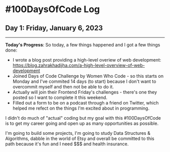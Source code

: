 # #100DaysOfCode Log

## Day 1: Friday, January 6, 2023

<hr>

**Today's Progress**:
So today, a few things happened and I got a few things done:

- I wrote a blog post providing a high-level overiew of web development: https://blog.zahrakhadijha.com/a-high-level-overview-of-web-development
- Joined Days of Code Challenge by Women Who Code - so this starts on Monday and I've commited 14 days (to start) because I don't want to overcommit myself and then not be able to do it.
- Actually will join their Frontend Friday's challenges - there's one they posted so I want to complete it this weekend.
- Filled out a form to be on a podcast through a friend on Twitter, which helped me refect on the things I'm excited about in programming.

I didn't do much of "actual" coding but my goal with this #100DaysOfCode is to get my career going and open up as many opportunities as possible.

I'm going to build some projects, I'm going to study Data Structures & Algorithms, dabble in the world of Etsy and overall be committed to this path because it's fun and I need $$$ and health insurance.
